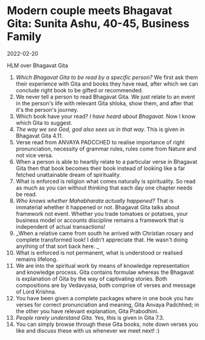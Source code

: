 # Modern couple meets Bhagavat Gita: Sunita Ashu, 40-45, Business Family

2022-02-20

HLM over Bhagavat Gita

 1.  _Which Bhagavat Gita to be read by a specific person?_ We  first ask them their experience with Gita and books they have read, after which we can conclude right book to be gifted or recommended. 
 2.  We never tell a person to read Bhagavat Gita. We just relate to an event in the person's life with relevant Gita shloka, show them, and after that it's the person's journey. 
 3. Which book have your read? _I have heard about Bhagavat._ Now I know which Gita to suggest.
 4. _The way we see God, god also sees us in that way._ This is given in Bhagavat Gita 4.11.
 5.  Verse read from ANVAYA PADCCHED to realise importance of right pronunciation, necessity of grammar rules, rules come from Nature and not vice versa.
 6.  When a person is able to heartily relate to a particular verse in Bhagavat Gita then that book becomes their book instead of looking like a far fetched unattainable dream of spirituality. 
 7. What is enforced is religion what comes naturally is spirituality. So read as much as you can without thinking that each day one chapter needs be read. 
 8. _Who knows whether Mahabharata actually happened?_ That is immaterial whether it happened or not. Bhagavat Gita talks about framework not event. Whether you trade tomatoes or potatoes, your business model or accounts discipline remains a framework that is independent of actual transactions! 
 9. _When a relative came from south he arrived with Christian rosary and complete transformed look! I didn't appreciate that. He wasn't doing anything of that sort back here. _
 10. What is enforced is not permanent, what is understood or realised remains lifelong.
 11. We are into the spiritual work by means of knowledge representation and knowledge process. Gita contains formulae whereas the Bhagavat is explanation of Gita by the way of captivating stories. Both compositions are by Vedavyasa, both comprise of verses and message of Lord Krishna.
 12. You have been given a complete packages where in one book you hav verses for correct pronunciation and meaning, Gita Anvaya Padchhed; in the other you have relevant explanation, Gita Prabodhini. 
 13. _People rarely understand Gita._ Yes, this is given in Gita 7.3. 
 14. You can simply browse through these Gita books, note down verses you like and discuss these with us whenever we meet next! :) 
